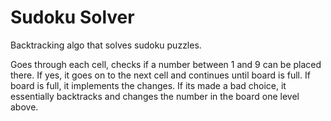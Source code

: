 # Sudoku Solver
Backtracking algo that solves sudoku puzzles.

Goes through each cell, checks if a number between 1 and 9 can be placed there. If yes, it goes on to the next cell and continues until board is full. If board is full, it implements the changes. If its made a bad choice, it essentially backtracks and changes the number in the board one level above.
